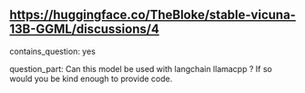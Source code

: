 ## https://huggingface.co/TheBloke/stable-vicuna-13B-GGML/discussions/4

contains_question: yes

question_part: Can this model be used with langchain llamacpp ? If so would you be kind enough to provide code.